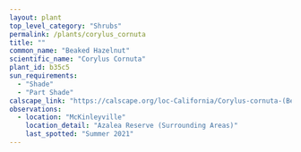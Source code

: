 ```yaml
---
layout: plant                                                              
top_level_category: "Shrubs"
permalink: /plants/corylus_cornuta
title: ""
common_name: "Beaked Hazelnut"
scientific_name: "Corylus Cornuta"
plant_id: b35c5
sun_requirements:
  - "Shade"
  - "Part Shade"
calscape_link: "https://calscape.org/loc-California/Corylus-cornuta-(Beaked-Hazelnut)"
observations: 
  - location: "McKinleyville"
    location_detail: "Azalea Reserve (Surrounding Areas)"
    last_spotted: "Summer 2021"
---
```


